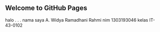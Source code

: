 ## Welcome to GitHub Pages
halo . . .
nama saya A. Widya Ramadhani Rahmi
nim 1303193046
kelas IT-43-0102
